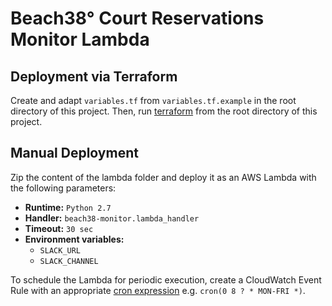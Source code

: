 # Beach38° Court Reservations Monitor Lambda

## Deployment via Terraform

Create and adapt `variables.tf` from `variables.tf.example` in the root directory of this project.
Then, run [terraform](https://www.terraform.io) from the root directory of this project.

## Manual Deployment

Zip the content of the lambda folder and deploy it as an AWS Lambda with the following parameters:

* **Runtime:** `Python 2.7`
* **Handler:** `beach38-monitor.lambda_handler`
* **Timeout:** `30 sec`
* **Environment variables:**
    * `SLACK_URL`
    * `SLACK_CHANNEL`

To schedule the Lambda for periodic execution, create a CloudWatch Event Rule with an appropriate [cron expression](http://docs.aws.amazon.com/AmazonCloudWatch/latest/events/ScheduledEvents.html) e.g. `cron(0 8 ? * MON-FRI *)`.
